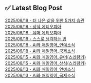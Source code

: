 
## ✅ Latest Blog Post
 
[2025/06/19 - 더 나은 삶을 위한 5가지 습관](https://3hongstore.tistory.com/337) <br/>
[2025/06/18 - 상식 에티오피아](https://3hongstore.tistory.com/336) <br/>
[2025/06/18 - 유머 에티오피아](https://3hongstore.tistory.com/335) <br/>
[2025/06/18 - 스스로 생각하는 법](https://3hongstore.tistory.com/334) <br/>
[2025/06/18 - Ai와 매일영어_연예소식](https://3hongstore.tistory.com/333) <br/>
[2025/06/18 - Ai와 매일영어_국제소식](https://3hongstore.tistory.com/332) <br/>
[2025/06/15 - Ai와 매일영어_유머(스리랑카)](https://3hongstore.tistory.com/331) <br/>
[2025/06/15 - Ai와 매일영어_상식(스리랑카)](https://3hongstore.tistory.com/330) <br/>
[2025/06/13 - Ai와 매일영어_연예소식](https://3hongstore.tistory.com/329) <br/>
[2025/06/13 - Ai와 매일영어_국제소식](https://3hongstore.tistory.com/328) <br/>
